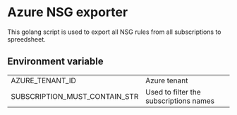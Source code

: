 # Azure NSG exporter

This golang script is used to export all NSG rules from all subscriptions to spreedsheet.

## Environment variable

|  |  |
| -------------------------------| ------------- |
| AZURE_TENANT_ID                | Azure tenant  |
| SUBSCRIPTION_MUST_CONTAIN_STR  | Used to filter the subscriptions names  |

